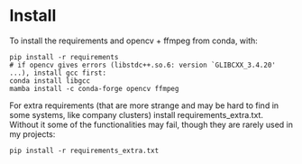 # Install  
To install the requirements and opencv + ffmpeg from conda, with:

```
pip install -r requirements
# if opencv gives errors (libstdc++.so.6: version `GLIBCXX_3.4.20' ...), install gcc first:
conda install libgcc
mamba install -c conda-forge opencv ffmpeg
```

For extra requirements (that are more strange and may be hard to find in some systems, like company clusters) install requirements_extra.txt. 
Without it some of the functionalities may fail, though they are rarely used in my projects:

`pip install -r requirements_extra.txt`
